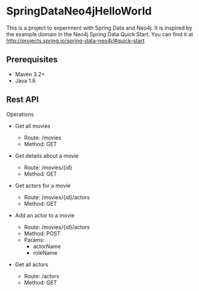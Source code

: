 # SpringDataNeo4jHelloWorld

This is a project to experiment with Spring Data and Neo4j.  It is inspired by the example domain in the Neo4j Spring
  Data Quick Start.  You can find it at http://projects.spring.io/spring-data-neo4j/#quick-start

## Prerequisites
* Maven 3.2+
* Java 1.8

## Rest API

Operations

* Get all movies
    * Route: /movies
    * Method: GET

* Get details about a movie
    * Route: /movies/{id}
    * Method: GET

* Get actors for a movie
    * Route: /movies/{id}/actors
    * Method: GET

* Add an actor to a movie
    * Route: /movies/{id}/actors
    * Method: POST
    * Params:
        * actorName
        * roleName

* Get all actors
    * Route: /actors
    * Method: GET
